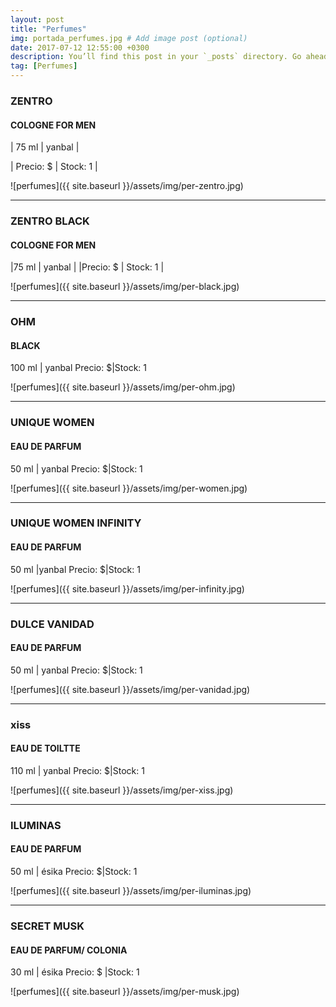 ```yaml
---
layout: post
title: "Perfumes"
img: portada_perfumes.jpg # Add image post (optional)
date: 2017-07-12 12:55:00 +0300
description: You’ll find this post in your `_posts` directory. Go ahead and edit it and re-build the site to see your changes. # Add post description (optional)
tag: [Perfumes]
---
```

### ZENTRO  
#### COLOGNE FOR MEN
| 75 ml       | yanbal    |

| Precio: $   | Stock: 1  |

![perfumes]({{ site.baseurl }}/assets/img/per-zentro.jpg)
* * *
### ZENTRO BLACK  
#### COLOGNE FOR MEN
|75 ml        | yanbal    |
|Precio: $    | Stock: 1  |

![perfumes]({{ site.baseurl }}/assets/img/per-black.jpg)
* * *
### OHM  
#### BLACK
100 ml | yanbal
Precio: $|Stock: 1

![perfumes]({{ site.baseurl }}/assets/img/per-ohm.jpg)
* * *
### UNIQUE WOMEN 
#### EAU DE PARFUM

50 ml | yanbal
Precio: $|Stock: 1

![perfumes]({{ site.baseurl }}/assets/img/per-women.jpg)
* * *
### UNIQUE WOMEN INFINITY
#### EAU DE PARFUM

50 ml |yanbal 
Precio: $|Stock: 1

![perfumes]({{ site.baseurl }}/assets/img/per-infinity.jpg)
* * *
### DULCE VANIDAD
#### EAU DE PARFUM

50 ml | yanbal
Precio: $|Stock: 1

![perfumes]({{ site.baseurl }}/assets/img/per-vanidad.jpg)
* * *
### xiss
#### EAU DE TOILTTE

110 ml | yanbal
Precio: $|Stock: 1

![perfumes]({{ site.baseurl }}/assets/img/per-xiss.jpg)
* * *
### ILUMINAS
#### EAU DE PARFUM

50 ml | ésika
Precio: $|Stock: 1

![perfumes]({{ site.baseurl }}/assets/img/per-iluminas.jpg)
* * *
### SECRET MUSK
#### EAU DE PARFUM/ COLONIA 

30 ml | ésika
Precio: $ |Stock: 1

![perfumes]({{ site.baseurl }}/assets/img/per-musk.jpg)



